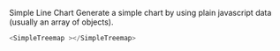 Simple Line Chart
Generate a simple chart by using plain javascript data (usually an array of objects).
```js
<SimpleTreemap ></SimpleTreemap>
```
